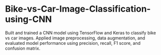 # Bike-vs-Car-Image-Classification-using-CNN
Built and trained a CNN model using TensorFlow and Keras to classify bike vs car images. Applied image preprocessing, data augmentation, and evaluated model performance using precision, recall, F1 score, and confusion matrix. 

